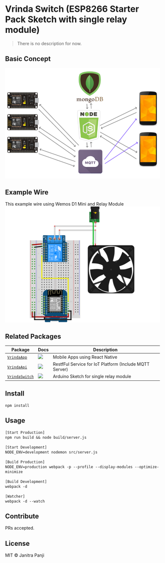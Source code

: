 # Vrinda Switch (ESP8266 Starter Pack Sketch with single relay module)

> There is no description for now.

## Basic Concept
![Alt text](diagram/diagram.png?raw=true "Diagram Concept")

## Example Wire
This example wire using Wemos D1 Mini and Relay Module
![Alt text](wemos_relay_bb.png?raw=true "Wemos")

## Related Packages

| Package | Docs | Description |
|---------|------|-------------|
| [`VrindaApp`](/tree/master) |  [![](https://img.shields.io/badge/API%20Docs-markdown-lightgrey.svg?style=flat-square)](/packages/react-router/docs) | Mobile Apps using React Native |
| [`VrindaApi`](/tree/master) | [![](https://img.shields.io/badge/API%20Docs-markdown-lightgrey.svg?style=flat-square)](/packages/react-router-dom/docs) | RestfFul Service for IoT Platform (Include MQTT Server) |
| [`VrindaSwitch`](/tree/master) | [![](https://img.shields.io/badge/API%20Docs-markdown-lightgrey.svg?style=flat-square)](/packages/react-router-native/docs) |  Arduino Sketch for single relay module |

## Install

```
npm install
```

## Usage

```
[Start Production]
npm run build && node build/server.js

[Start Development]
NODE_ENV=development nodemon src/server.js

[Build Production]
NODE_ENV=production webpack -p --profile --display-modules --optimize-minimize

[Build Development]
webpack -d

[Watcher]
webpack -d --watch
```

## Contribute

PRs accepted.

## License

MIT © Janitra Panji
